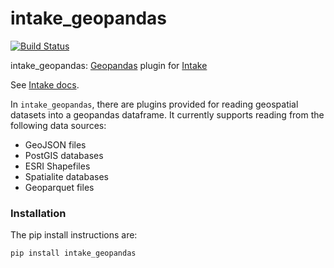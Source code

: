 # intake_geopandas

[![Build Status](https://travis-ci.com/intake/intake_geopandas.svg?branch=master)](https://travis-ci.com/intake/intake_geopandas)

intake_geopandas: [Geopandas](http://geopandas.org/) plugin for [Intake](https://github.com/intake/intake)

See [Intake docs](https://intake.readthedocs.io/en/latest/overview.html).

In `intake_geopandas`, there are plugins provided for reading geospatial datasets into a geopandas dataframe.
It currently supports reading from the following data sources:
  - GeoJSON files
  - PostGIS databases
  - ESRI Shapefiles
  - Spatialite databases
  - Geoparquet files

### Installation

The pip install instructions are:

```
pip install intake_geopandas
```
